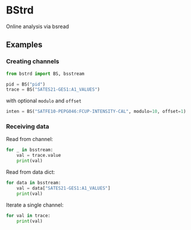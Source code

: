 # BStrd

Online analysis via bsread

## Examples

### Creating channels

```python
from bstrd import BS, bsstream

pid = BS("pid")
trace = BS("SATES21-GES1:A1_VALUES")
```

with optional `modulo` and `offset`

```python
inten = BS("SATFE10-PEPG046:FCUP-INTENSITY-CAL", modulo=10, offset=1)
```

### Receiving data

Read from channel:

```python
for _ in bsstream:
    val = trace.value
    print(val)
```


Read from data dict:

```python
for data in bsstream:
    val = data["SATES21-GES1:A1_VALUES"]
    print(val)
```


Iterate a single channel:

```python
for val in trace:
    print(val)
```


